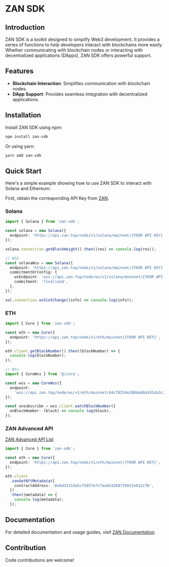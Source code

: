 # ZAN SDK

## Introduction

ZAN SDK is a toolkit designed to simplify Web3 development. It provides a series of functions to help developers interact with blockchains more easily. Whether communicating with blockchain nodes or interacting with decentralized applications (DApps), ZAN SDK offers powerful support.

## Features

- **Blockchain Interaction**: Simplifies communication with blockchain nodes.
- **DApp Support**: Provides seamless integration with decentralized applications.

## Installation

Install ZAN SDK using npm:

```bash
npm install zan-sdk
```

Or using yarn:

```bash
yarn add zan-sdk
```

## Quick Start

Here's a simple example showing how to use ZAN SDK to interact with Solana and Ethereum:

First, obtain the corresponding API Key from [ZAN](https://zan.top/service/apikeys).

### Solana

```typescript
import { Solana } from 'zan-sdk';

const solana = new Solana({
  endpoint: 'https://api.zan.top/node/v1/solana/mainnet/{YOUR API KEY}',
});

solana.connection.getBlockHeight().then((res) => console.log(res));

// WSS
const solanaWss = new Solana({
  endpoint: 'https://api.zan.top/node/v1/solana/mainnet/{YOUR API KEY}',
  commitmentOrConfig: {
    wsEndpoint: 'wss://api.zan.top/node/ws/v1/solana/mainnet/{YOUR API KEY}',
    commitment: 'finalized',
  },
});

sol.connection.onSlotChange((info) => console.log(info));
```

### ETH

```typescript
import { Core } from 'zan-sdk';

const eth = new Core({
  endpoint: 'https://api.zan.top/node/v1/eth/mainnet/{YOUR API KEY}',
});

eth.client.getBlockNumber().then((blockNumber) => {
  console.log(blockNumber);
});

// Wss
import { CoreWss } from '@/core';

const wss = new CoreWss({
  endpoint:
    'wss://api.zan.top/node/ws/v1/eth/mainnet/d4cf825de2084a60a591da3c2cb641e1',
});

const unsubscribe = wss.client.watchBlockNumber({
  onBlockNumber: (block) => console.log(block),
});
```

### ZAN Advanced API

[ZAN Advanced API List](https://docs.zan.top/reference/zan_getnftmetadata-advanced)

```typescript
import { Core } from 'zan-sdk';

const eth = new Core({
  endpoint: 'https://api.zan.top/node/v1/eth/mainnet/{YOUR API KEY}',
});

eth.client
  .zanGetNftMetadata({
    contractAddress: '0xbd3531da5cf5857e7cfaa92426877b022e612cf8',
  })
  .then((metadata) => {
    console.log(metadata);
  });
```

## Documentation

For detailed documentation and usage guides, visit [ZAN Documentation](https://docs.zan.top/reference/api-instructions).

## Contribution

Code contributions are welcome!
